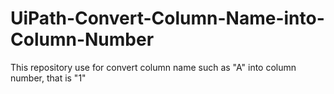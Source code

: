 # UiPath-Convert-Column-Name-into-Column-Number

This repository use for convert column name such as "A" into column number, that is "1"
